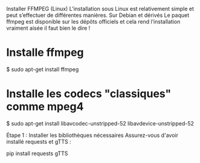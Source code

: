 Installer FFMPEG (Linux)
L’installation sous Linux est relativement simple et peut s’effectuer de différentes manières.
Sur Debian et dérivés
Le paquet ffmpeg est disponible sur les dépôts officiels et cela rend l’installation vraiment aisée il
faut bien le dire !
# Installe ffmpeg
$ sudo apt-get install ffmpeg
# Installe les codecs "classiques" comme mpeg4
$ sudo apt-get install libavcodec-unstripped-52 libavdevice-unstripped-52



Étape 1 : Installer les bibliothèques nécessaires
Assurez-vous d'avoir installé requests et gTTS :

pip install requests gTTS
